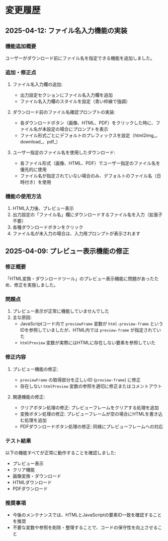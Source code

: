 # 変更履歴

## 2025-04-12: ファイル名入力機能の実装

### 機能追加概要
ユーザーがダウンロード前にファイル名を指定できる機能を追加しました。

### 追加・修正点
1. ファイル名入力欄の追加:
   - 出力設定セクションにファイル名入力欄を追加
   - ファイル名入力欄のスタイルを設定（青い枠線で強調）

2. ダウンロード前のファイル名確認プロンプトの実装:
   - 各ダウンロードボタン（画像、HTML、PDF）をクリックした時に、ファイル名が未設定の場合にプロンプトを表示
   - ファイル形式ごとにデフォルトのプレフィックスを設定（html2img_、download_、pdf_）

3. ユーザー指定のファイル名を使用したダウンロード:
   - 各ファイル形式（画像、HTML、PDF）でユーザー指定のファイル名を優先的に使用
   - ファイル名が指定されていない場合のみ、デフォルトのファイル名（日時付き）を使用

### 機能の使用方法
1. HTML入力後、プレビュー表示
2. 出力設定の「ファイル名」欄にダウンロードするファイル名を入力（拡張子不要）
3. 各種ダウンロードボタンをクリック
4. ファイル名が未入力の場合は、入力用プロンプトが表示されます

## 2025-04-09: プレビュー表示機能の修正

### 修正概要
「HTML変換・ダウンロードツール」のプレビュー表示機能に問題があったため、修正を実施しました。

### 問題点
1. プレビュー表示が正常に機能していませんでした
2. 主な原因:
   - JavaScriptコード内で `previewFrame` 変数が `html-preview-frame` というIDを参照していましたが、HTML内では `preview-frame` が指定されていた
   - `htmlPreview` 変数が実際にはHTMLに存在しない要素を参照していた

### 修正内容
1. プレビュー機能の修正:
   - `previewFrame` の取得部分を正しいID (`preview-frame`) に修正
   - 存在しない `htmlPreview` 変数の参照を適切に修正またはコメントアウト

2. 関連機能の修正:
   - クリアボタン処理の修正: プレビューフレームをクリアする処理を追加
   - 変換ボタン処理の修正: プレビューフレームが空の場合にHTMLを書き込む処理を追加
   - PDFダウンロードボタン処理の修正: 同様にプレビューフレームへの対応

### テスト結果
以下の機能すべてが正常に動作することを確認しました:
- プレビュー表示
- クリア機能
- 画像変換・ダウンロード
- HTMLダウンロード
- PDFダウンロード

### 推奨事項
- 今後のメンテナンスでは、HTMLとJavaScriptの要素ID一致を確認することを推奨
- 不要な変数や参照を削除・整理することで、コードの保守性を向上させること

